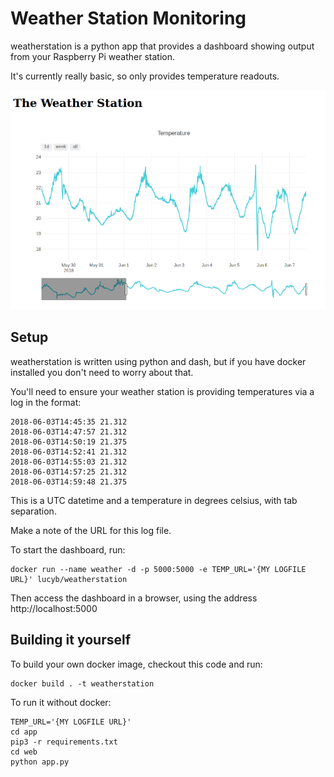 # Weather Station Monitoring

weatherstation is a python app that provides a dashboard showing output from your Raspberry Pi weather station.

It's currently really basic, so only provides temperature readouts.

![Dashboard screenshot](screenshot.png)

## Setup

weatherstation is written using python and dash, but if you have docker installed you don't need to worry about that.

You'll need to ensure your weather station is providing temperatures via a log in the format:

```
2018-06-03T14:45:35	21.312
2018-06-03T14:47:57	21.312
2018-06-03T14:50:19	21.375
2018-06-03T14:52:41	21.312
2018-06-03T14:55:03	21.312
2018-06-03T14:57:25	21.312
2018-06-03T14:59:48	21.375
```
This is a UTC datetime and a temperature in degrees celsius, with tab separation.

Make a note of the URL for this log file.

To start the dashboard, run:
```
docker run --name weather -d -p 5000:5000 -e TEMP_URL='{MY LOGFILE URL}' lucyb/weatherstation
```

Then access the dashboard in a browser, using the address http://localhost:5000

## Building it yourself

To build your own docker image, checkout this code and run:
```
docker build . -t weatherstation
```

To run it without docker:
```
TEMP_URL='{MY LOGFILE URL}'
cd app
pip3 -r requirements.txt
cd web
python app.py
```
